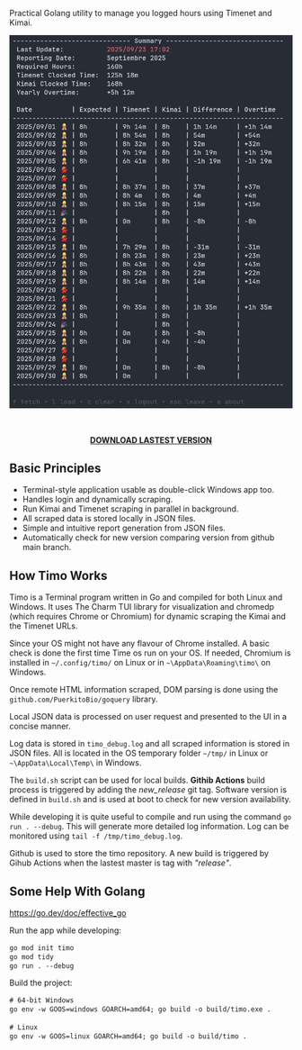 
Practical Golang utility to manage you logged hours using Timenet and Kimai.

<div align="center"><img src="img/main.jpeg" alt="" width="550"></div>

<p>&nbsp;</p>
<p align="center">
  <a href="https://github.com/fabriziotappero/timo/releases/"><b>DOWNLOAD LASTEST VERSION</b></a>
</p>

## Basic Principles
- Terminal-style application usable as double-click Windows app too.
- Handles login and dynamically scraping.
- Run Kimai and Timenet scraping in parallel in background.
- All scraped data is stored locally in JSON files.
- Simple and intuitive report generation from JSON files.
- Automatically check for new version comparing version from github main branch.

## How Timo Works

Timo is a Terminal program written in Go and compiled for both Linux and Windows. It uses 
The Charm TUI library for visualization and chromedp (which requires Chrome or Chromium) for 
dynamic scraping the Kimai and the Timenet URLs.

Since your OS might not have any flavour of Chrome installed. A basic check is done the first time
Time os run on your OS. If needed, Chromium is installed in `~/.config/timo/` on Linux or in
 `~\AppData\Roaming\timo\` on Windows.

Once remote HTML information scraped, DOM parsing is done using the
`github.com/PuerkitoBio/goquery` library.

Local JSON data is processed on user request and presented to the UI in a concise manner.

Log data is stored in `timo_debug.log` and all scraped information is stored in JSON files. All is 
located in the OS temporary folder ``~/tmp/`` in Linux or `~\AppData\Local\Temp\` in Windows.

The `build.sh` script can be used for local builds. **Githib Actions** build process is triggered by 
adding the *new_release* git tag. Software version is defined in `build.sh` and is used at boot to
check for new version availability.

While developing it is quite useful to compile and run using the command `go run . --debug`. This
will generate more detailed log information. Log can be monitored using `tail -f /tmp/timo_debug.log`.

Github is used to store the timo repository. A new build is triggered by Gihub Actions when
the lastest master is tag with *"release"*.

## Some Help With Golang

https://go.dev/doc/effective_go

Run the app while developing: 

```
go mod init timo
go mod tidy
go run . --debug
```
Build the project:

```
# 64-bit Windows
go env -w GOOS=windows GOARCH=amd64; go build -o build/timo.exe .

# Linux
go env -w GOOS=linux GOARCH=amd64; go build -o build/timo .
```
